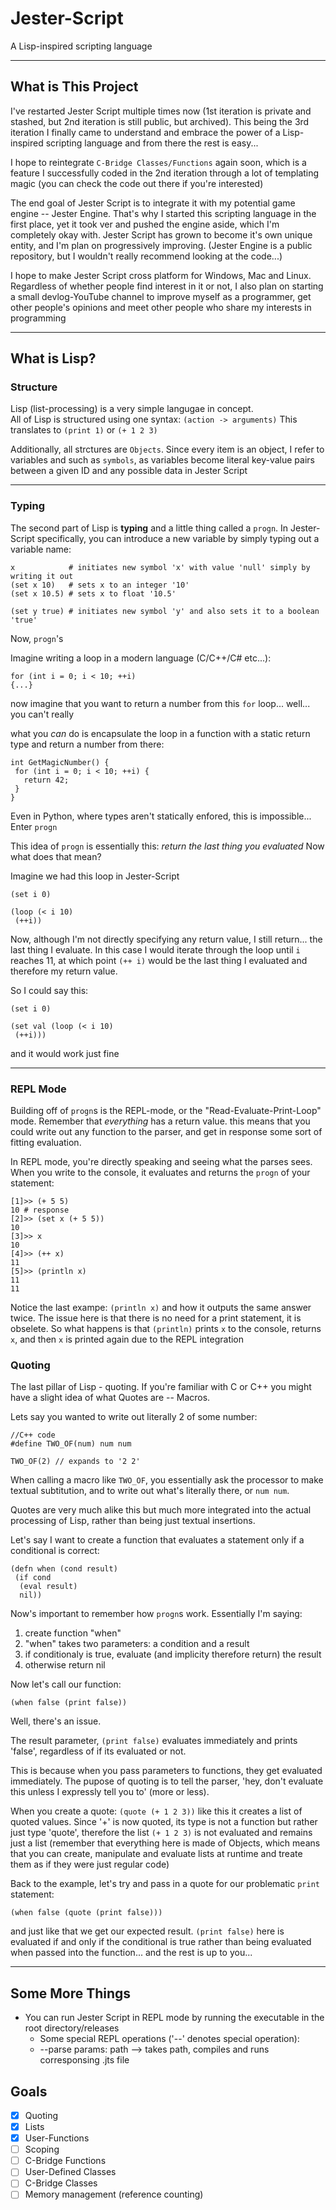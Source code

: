 # Jester-Script
 A Lisp-inspired scripting language
***

## What is This Project

I've restarted Jester Script multiple times now (1st iteration is private and stashed, but 2nd iteration is still public, but archived). This being the 3rd iteration I finally came to understand and embrace the power of a Lisp-inspired scripting language and from there the rest is easy...

I hope to reintegrate ```C-Bridge Classes/Functions``` again soon, which is a feature I successfully coded in the 2nd iteration through a lot of templating magic (you can check the code out there if you're interested)

The end goal of Jester Script is to integrate it with my potential game engine -- Jester Engine. That's why I started this scripting language in the first place, yet it took ver and pushed the engine aside, which I'm completely okay with. Jester Script has grown to become it's own unique entity, and I'm plan on progressively improving. (Jester Engine is a public repository, but I wouldn't really recommend looking at the code...)

I hope to make Jester Script cross platform for Windows, Mac and Linux. Regardless of whether people find interest in it or not, I also plan on starting a small devlog-YouTube channel to improve myself as a programmer, get other people's opinions and meet other people who share my interests in programming 
***

## What is Lisp?

### Structure
Lisp (list-processing) is a very simple langugae in concept.  
All of Lisp is structured using one syntax: ```(action -> arguments)```  This translates to ```(print 1)``` or ```(+ 1 2 3)```

Additionally, all strctures are ```Objects```. Since every item is an object, I refer to variables and such as ```symbols```, as variables become literal key-value pairs between a given ID and any possible data in Jester Script
***

### Typing
The second part of Lisp is **typing** and a little thing called a ```progn```. In Jester-Script specifically, you can introduce a new variable by simply typing out a variable name:

``` 
x            # initiates new symbol 'x' with value 'null' simply by writing it out 
(set x 10)   # sets x to an integer '10'
(set x 10.5) # sets x to float '10.5'

(set y true) # initiates new symbol 'y' and also sets it to a boolean 'true'
```

Now, ```progn```'s

Imagine writing a loop in a modern language (C/C++/C# etc...):
```
for (int i = 0; i < 10; ++i)
{...}
```

now imagine that you want to return a number from this ```for``` loop... well... you can't really

what you *can* do is encapsulate the loop in a function with a static return type and return a number from there:

```
int GetMagicNumber() {
 for (int i = 0; i < 10; ++i) {
   return 42;
 }
}
```

Even in Python, where types aren't statically enfored, this is impossible... Enter ```progn```

This idea of ```progn``` is essentially this: *return the last thing you evaluated*
Now what does that mean?

Imagine we had this loop in Jester-Script

```
(set i 0)

(loop (< i 10) 
 (++i))
```

Now, although I'm not directly specifying any return value, I still return... the last thing I evaluate. In this case I would iterate through the loop until ```i``` reaches 11, at which point ```(++ i)``` would be the last thing I evaluated and therefore my return value.

So I could say this:

```
(set i 0)

(set val (loop (< i 10) 
 (++i)))
```

and it would work just fine
***

### REPL Mode

Building off of ```progn```s is the REPL-mode, or the "Read-Evaluate-Print-Loop" mode. Remember that *everything* has a return value. this means that you could write out any function to the parser, and get in response some sort of fitting evaluation.

In REPL mode, you're directly speaking and seeing what the parses sees.
When you write to the console, it evaluates and returns the ```progn``` of your statement:

```
[1]>> (+ 5 5)
10 # response
[2]>> (set x (+ 5 5))
10
[3]>> x
10
[4]>> (++ x)
11
[5]>> (println x)
11
11
```

Notice the last exampe: ```(println x)``` and how it outputs the same answer twice. The issue here is that there is no need for a print statement, it is obselete. So what happens is that ```(println)``` prints ```x``` to the console, returns ```x```, and then ```x``` is printed again due to the REPL integration

### Quoting

The last pillar of Lisp - quoting. 
If you're familiar with C or C++ you might have a slight idea of what Quotes are -- Macros.

Lets say you wanted to write out literally 2 of some number:

```
//C++ code
#define TWO_OF(num) num num

TWO_OF(2) // expands to '2 2'
```

When calling a macro like ```TWO_OF```, you essentially ask the processor to make textual subtitution, and to write out what's literally there, or ```num num```.

Quotes are very much alike this but much more integrated into the actual processing of Lisp, rather than being just textual insertions.

Let's say I want to create a function that evaluates a statement only if a conditional is correct:

```
(defn when (cond result) 
 (if cond
  (eval result)
  nil))
```

Now's important to remember how ```progn```s work. Essentially I'm saying:

1) create function "when"
2) "when" takes two parameters: a condition and a result
3) if conditionaly is true, evaluate (and implicity therefore return) the result
4) otherwise return nil

Now let's call our function:

```
(when false (print false))
```
Well, there's an issue.

The result parameter, ```(print false)``` evaluates immediately and prints 'false', regardless of if its evaluated or not.

This is because when you pass parameters to functions, they get evaluated immediately. The pupose of quoting is to tell the parser, 'hey, don't evaluate this unless I expressly tell you to' (more or less).

When you create a quote: ```(quote (+ 1 2 3))``` like this it creates a list of quoted values. Since '+' is now quoted, its type is not a function but rather just type 'quote', therefore the list ```(+ 1 2 3)``` is not evaluated and remains just a list (remember that everything here is made of Objects, which means that you can create, manipulate and evaluate lists at runtime and treate them as if they were just regular code)

Back to the example, let's try and pass in a quote for our problematic ```print``` statement:

```
(when false (quote (print false)))
```

and just like that we get our expected result. ```(print false)``` here is evaluated if and only if the conditional is true rather than being evaluated when passed into the function... and the rest is up to you...
***

## Some More Things

- You can run Jester Script in REPL mode by running the executable in the root directory/releases
     - Some special REPL operations ('--' denotes special operation):
     - --parse  params: path --> takes path, compiles and runs corresponsing .jts file

## Goals

- [x] Quoting  
- [x] Lists  
- [x] User-Functions  
- [ ] Scoping  
- [ ] C-Bridge Functions  
- [ ] User-Defined Classes  
- [ ] C-Bridge Classes  
- [ ] Memory management (reference counting)  
